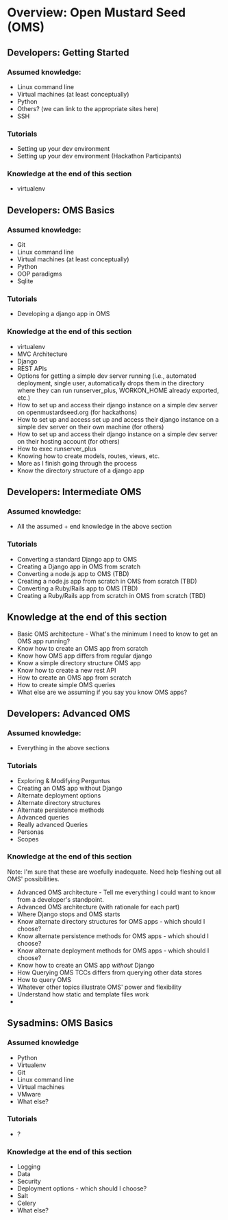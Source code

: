 # Overview: Open Mustard Seed (OMS)

## Developers: Getting Started

### Assumed knowledge:
* Linux command line
* Virtual machines (at least conceptually)
* Python
* Others? (we can link to the appropriate sites here)
* SSH

 
### Tutorials
* Setting up your dev environment
* Setting up your dev environment (Hackathon Participants)

### Knowledge at the end of this section
* virtualenv



## Developers: OMS Basics

### Assumed knowledge:
* Git
* Linux command line
* Virtual machines (at least conceptually)
* Python
* OOP paradigms
* Sqlite

### Tutorials
* Developing a django app in OMS

### Knowledge at the end of this section
* virtualenv
* MVC Architecture
* Django
* REST APIs
* Options for getting a simple dev server running (i.e., automated deployment, single user, automatically drops them in the directory where they can run runserver_plus, WORKON_HOME already exported, etc.)
* How to set up and access their django instance on a simple dev server on openmustardseed.org (for hackathons)
* How to set up and access set up and access their django instance on a simple dev server on their own machine (for others)
* How to set up and access their django instance on a simple dev server on their hosting account (for others)
* How to exec runserver_plus
* Knowing how to create models, routes, views, etc.
* More as I finish going through the process
* Know the directory structure of a django app



## Developers: Intermediate OMS

### Assumed knowledge:
* All the assumed + end knowledge in the above section

### Tutorials
* Converting a standard Django app to OMS
* Creating a Django app in OMS from scratch
* Converting a node.js app to OMS (TBD)
* Creating a node.js app from scratch in OMS from scratch (TBD)
* Converting a Ruby/Rails app to OMS (TBD)
* Creating a Ruby/Rails app from scratch in OMS from scratch (TBD)

## Knowledge at the end of this section
* Basic OMS architecture - What's the minimum I need to know to get an OMS app running?
* Know how to create an OMS app from scratch
* Know how OMS app differs from regular django
* Know a simple directory structure OMS app
* Know how to create a new rest API
* How to create an OMS app from scratch
* How to create simple OMS queries
* What else are we assuming if you say you know OMS apps?

## Developers: Advanced OMS

### Assumed knowledge:
* Everything in the above sections

### Tutorials
* Exploring & Modifying Perguntus
* Creating an OMS app without Django
* Alternate deployment options
* Alternate directory structures
* Alternate persistence methods
* Advanced queries
* Really advanced Queries
* Personas
* Scopes

### Knowledge at the end of this section

Note: I'm sure that these are woefully inadequate. Need help fleshing out all OMS' possibilities.

* Advanced OMS architecture - Tell me everything I could want to know from a developer's standpoint.
* Advanced OMS architecture (with rationale for each part)
* Where Django stops and OMS starts 
* Know alternate directory structures for OMS apps - which should I choose?
* Know alternate persistence methods for OMS apps - which should I choose?
* Know alternate deployment methods for OMS apps - which should I choose?
* Know how to create an OMS app *without* Django
* How Querying OMS TCCs differs from querying other data stores
* How to query OMS
* Whatever other topics illustrate OMS' power and flexibility
* Understand how static and template files work
* 



## Sysadmins: OMS Basics

### Assumed knowledge
* Python
* Virtualenv
* Git
* Linux command line
* Virtual machines
* VMware
* What else?

### Tutorials
* ?

### Knowledge at the end of this section
* Logging
* Data
* Security
* Deployment options - which should I choose?
* Salt
* Celery
* What else?
